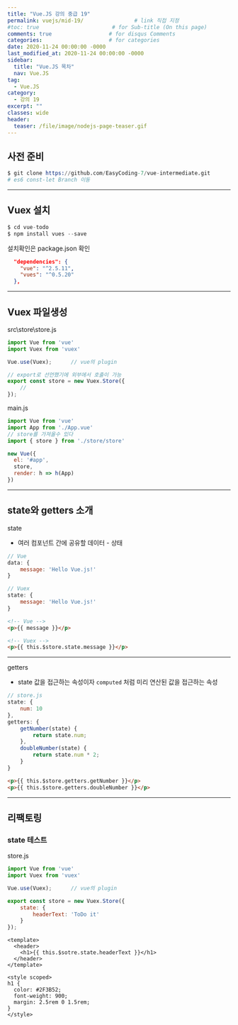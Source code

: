 ```yaml
---
title: "Vue.JS 강의 중급 19"
permalink: vuejs/mid-19/                # link 직접 지정
#toc: true                       # for Sub-title (On this page)
comments: true                  # for disqus Comments
categories:                     # for categories
date: 2020-11-24 00:00:00 -0000
last_modified_at: 2020-11-24 00:00:00 -0000
sidebar:
  title: "Vue.JS 목차"
  nav: Vue.JS
tag:
  - Vue.JS
category:
  - 강의 19
excerpt: ""
classes: wide
header:
  teaser: /file/image/nodejs-page-teaser.gif
---
```


## 사전 준비

```s
$ git clone https://github.com/EasyCoding-7/vue-intermediate.git
# es6 const-let Branch 이동
```

---

## Vuex 설치

```s
$ cd vue-todo
$ npm install vues --save
```

설치확인은 package.json 확인

```json
  "dependencies": {
    "vue": "^2.5.11",
    "vues": "^0.5.20"
  },
```

---

## Vuex 파일생성

src\store\store.js

```js
import Vue from 'vue'
import Vuex from 'vuex'

Vue.use(Vuex);      // vue의 plugin

// export로 선언했기에 외부에서 호출이 가능
export const store = new Vuex.Store({
    // 
});
```

main.js

```js
import Vue from 'vue'
import App from './App.vue'
// store를 가져올수 있다
import { store } from './store/store'

new Vue({
  el: '#app',
  store,
  render: h => h(App)
})
```

---

## state와 getters 소개

state

* 여러 컴포넌트 간에 공유할 데이터 - 상태

```js
// Vue
data: {
    message: 'Hello Vue.js!'
}

// Vuex
state: {
    message: 'Hello Vue.js!'
}
```

```html
<!-- Vue -->
<p>{{ message }}</p>

<!-- Vuex -->
<p>{{ this.$store.state.message }}</p>
```

---

getters

* state 값을 접근하는 속성이자 `computed` 처럼 미리 연산된 값을 접근하는 속성

```js
// store.js
state: {
    num: 10
},
getters: {
    getNumber(state) {
        return state.num;
    },
    doubleNumber(state) {
        return state.num * 2;
    }
}
```

```html
<p>{{ this.$store.getters.getNumber }}</p>
<p>{{ this.$store.getters.doubleNumber }}</p>
```

---

## 리팩토링

### state 테스트

store.js

```js
import Vue from 'vue'
import Vuex from 'vuex'

Vue.use(Vuex);      // vue의 plugin

export const store = new Vuex.Store({
    state: {
        headerText: 'ToDo it'
    }
});
```

```vue
<template>
  <header>
    <h1>{{ this.$sotre.state.headerText }}</h1>
  </header>
</template>

<style scoped>
h1 {
  color: #2F3B52;
  font-weight: 900;
  margin: 2.5rem 0 1.5rem;
}
</style>
```